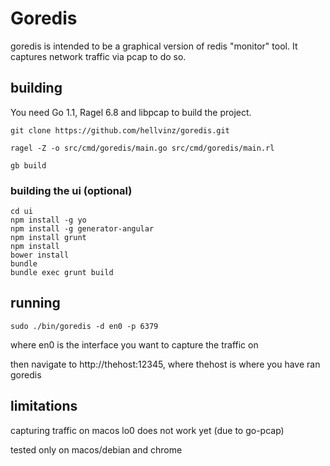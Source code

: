# Goredis

goredis is intended to be a graphical version of redis "monitor" tool.
It captures network traffic via pcap to do so.

## building

You need Go 1.1, Ragel 6.8 and libpcap to build the project.

```
git clone https://github.com/hellvinz/goredis.git

ragel -Z -o src/cmd/goredis/main.go src/cmd/goredis/main.rl

gb build
```

### building the ui (optional)

```
cd ui
npm install -g yo
npm install -g generator-angular
npm install grunt
npm install
bower install
bundle
bundle exec grunt build
```

## running

```
sudo ./bin/goredis -d en0 -p 6379
```

where en0 is the interface you want to capture the traffic on

then navigate to http://thehost:12345, where thehost is where you have ran goredis

## limitations

capturing traffic on macos lo0 does not work yet (due to go-pcap)

tested only on macos/debian and chrome
